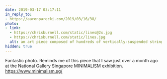 ```yaml
---
date: 2019-03-17 03:17:11
in_reply_to:
- https://aaronparecki.com/2019/03/16/38/
photo:
- link:
  - https://chrisburnell.com/static/lines@2x.jpg
  - https://chrisburnell.com/static/lines.jpg
  alt: an art piece composed of hundreds of vertically-suspended strings
hidden: true
---
```


Fantastic photo. Reminds me of this piece that I saw just over a month ago at the National Gallery Singapore MINIMALISM exhibition. <a href="https://www.minimalism.sg/" rel="external">https://www.minimalism.sg/</a>

